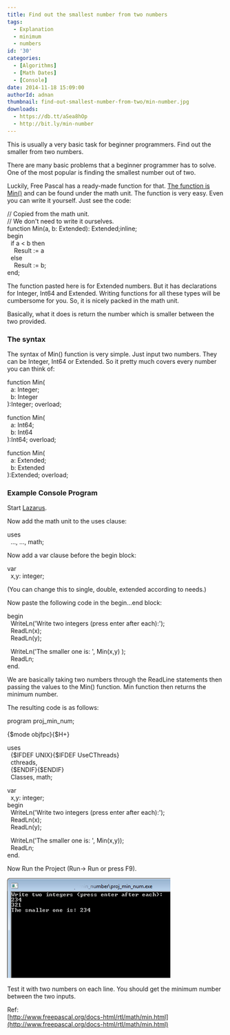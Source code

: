 ```yaml
---
title: Find out the smallest number from two numbers
tags:
  - Explanation
  - minimum
  - numbers
id: '30'
categories:
  - [Algorithms]
  - [Math Dates]
  - [Console]
date: 2014-11-18 15:09:00
authorId: adnan
thumbnail: find-out-smallest-number-from-two/min-number.jpg
downloads:
  - https://db.tt/aSea8hOp
  - http://bit.ly/min-number
---
```


This is usually a very basic task for beginner programmers. Find out the smaller from two numbers.
<!-- more -->
  
  
There are many basic problems that a beginner programmer has to solve. One of the most popular is finding the smallest number out of two.  
  
Luckily, Free Pascal has a ready-made function for that. [The function is Min()](http://www.freepascal.org/docs-html/rtl/math/min.html) and can be found under the math unit. The function is very easy. Even you can write it yourself. Just see the code:  
  

// Copied from the math unit.  
// We don't need to write it ourselves.  
function Min(a, b: Extended): Extended;inline;  
begin  
  if a < b then  
    Result := a  
  else  
    Result := b;  
end;

  
The function pasted here is for Extended numbers. But it has declarations for Integer, Int64 and Extended. Writing functions for all these types will be cumbersome for you. So, it is nicely packed in the math unit.  
  
Basically, what it does is return the number which is smaller between the two provided.  
  

### The syntax

  
The syntax of Min() function is very simple. Just input two numbers. They can be Integer, Int64 or Extended. So it pretty much covers every number you can think of:  
  

function Min(  
  a: Integer;  
  b: Integer  
):Integer; overload;  
  
function Min(  
  a: Int64;  
  b: Int64  
):Int64; overload;  
  
function Min(  
  a: Extended;  
  b: Extended  
):Extended; overload;

  

### Example Console Program

Start [Lazarus](http://lazarus.freepascal.org/).  
  
Now add the math unit to the uses clause:  

uses  
  ..., ..., math;

  
Now add a var clause before the begin block:  
  

var  
  x,y: integer;

  
(You can change this to single, double, extended according to needs.)  
  
  
Now paste the following code in the begin...end block:  
  

begin  
  WriteLn('Write two integers (press enter after each):');  
  ReadLn(x);  
  ReadLn(y);  
  
  WriteLn('The smaller one is: ', Min(x,y) );  
  ReadLn;  
end.

  
We are basically taking two numbers through the ReadLine statements then passing the values to the Min() function. Min function then returns the minimum number.  
  
The resulting code is as follows:  
  

program proj\_min\_num;  
  
{$mode objfpc}{$H+}  
  
uses  
  {$IFDEF UNIX}{$IFDEF UseCThreads}  
  cthreads,  
  {$ENDIF}{$ENDIF}  
  Classes, math;  
  
var  
  x,y: integer;  
begin  
  WriteLn('Write two integers (press enter after each):');  
  ReadLn(x);  
  ReadLn(y);  
  
  WriteLn('The smaller one is: ', Min(x,y));  
  ReadLn;  
end.

  
Now Run the Project (Run-> Run or press F9).  
  

![Minimum number between two numbers in Lazarus, Free Pascal](find-out-smallest-number-from-two/min-number-lazarus.gif "Minimum number between two numbers in Lazarus, Free Pascal")

  
Test it with two numbers on each line. You should get the minimum number between the two inputs.  

Ref:  
[http://www.freepascal.org/docs-html/rtl/math/min.html](http://www.freepascal.org/docs-html/rtl/math/min.html)
